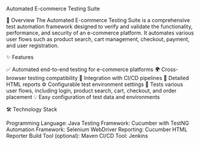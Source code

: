 Automated E-commerce Testing Suite

📖 Overview
The Automated E-commerce Testing Suite is a comprehensive test automation framework designed to verify and validate the functionality, performance, and security of an e-commerce platform. It automates various user flows such as product search, cart management, checkout, payment, and user registration.

✨ Features

✅ Automated end-to-end testing for e-commerce platforms
🌍 Cross-browser testing compatibility
🔄 Integration with CI/CD pipelines
📑 Detailed HTML reports
⚙️ Configurable test environment settings
🛒 Tests various user flows, including login, product search, cart, checkout, and order placement
💡 Easy configuration of test data and environments


🛠️ Technology Stack

Programming Language: Java
Testing Framework: Cucumber with TestNG
Automation Framework: Selenium WebDriver
Reporting: Cucumber HTML Reporter
Build Tool (optional): Maven
CI/CD Tool: Jenkins
